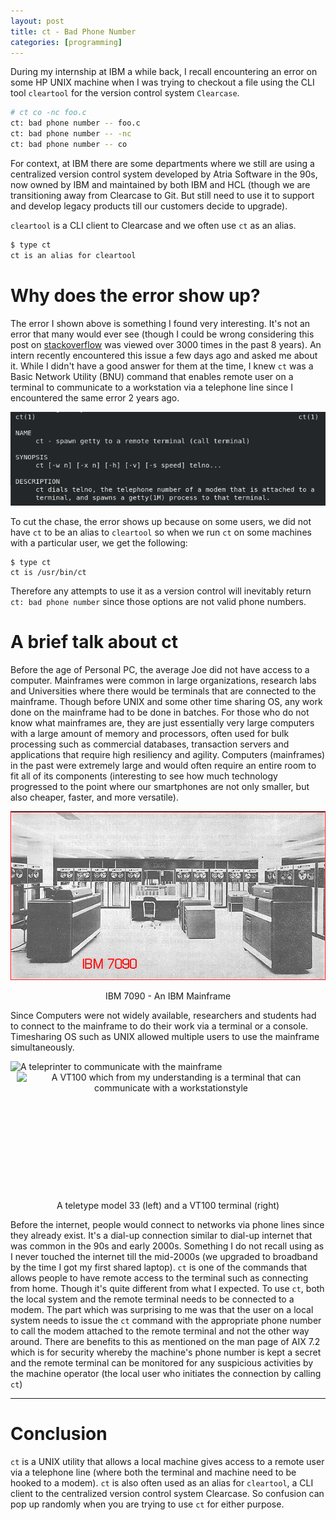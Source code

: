 ```yaml
---
layout: post
title: ct - Bad Phone Number
categories: [programming]
---
```


During my internship at IBM a while back, I recall encountering an error on 
some HP UNIX machine when I was trying to checkout a file using the CLI tool 
`cleartool` for the version control system `Clearcase`. 

<style>                                                                         
  iframe {                                                                      
    width: 560px;                                                               
    height: 315px;                                                              
  }                                                                             
                                                                                
  .img_50 {                                                                     
    max-width: 50%;                                                             
  }                                                                             
                                                                                
  .img_60 {                                                                     
    max-width: 60%;                                                             
  }                           
  
  .img_40 {                                                                     
    max-width: 40%;                                                             
  }                                                                             
                                                                                
  .img_33 {                                                                     
    max-width: 30%;                                                             
  }                                                                             
                                                                                
  .multiple_img_div {                                                           
    display: inline-block;                                                      
  }                                                                             
  @media only screen and (max-width: 800px) {                                   
    .img_50, .img_60, .img_40, img_33 {                                         
      max-width: 100%;                                                          
    }                                                                           
                                                                                
    .multiple_img_div {                                                         
      display: block;                                                           
    }                
    
    iframe {                                                                    
      width: 80vw;                                                              
      height: 45vw;                                                             
    }                                                                           
  }                                                                             
                                                                                
  @media                                                                        
  only screen and (-webkit-min-device-pixel-ratio: 1.5),                        
  only screen and (-o-min-device-pixel-ratio: 3/2),                             
  only screen and (min--moz-device-pixel-ratio: 1.5),                           
  only screen and (min-device-pixel-ratio: 1.5){                                
                                                                                
    html,                                                                       
    body{                                                                       
      width:100%;                                                               
      overflow-x:hidden;                                                        
    }                                                                           
                                                                                
  }                                                                             
</style>    


```bash
# ct co -nc foo.c
ct: bad phone number -- foo.c
ct: bad phone number -- -nc
ct: bad phone number -- co
```

For context, at IBM there are some departments where we still are using a 
centralized version control system developed by Atria Software in the 90s, 
now owned by IBM and maintained by both IBM and HCL (though we are 
transitioning away from Clearcase to Git. But still need to use it to 
support and develop legacy products till our customers decide to upgrade).

`cleartool` is a CLI client to Clearcase and we often use `ct` as an alias.

```bash
$ type ct
ct is an alias for cleartool
```

<h1 id = "sec2">Why does the error show up?</h1>

The error I shown above is something I found very interesting. It's not an 
error that many would ever see (though I could be wrong considering this post 
on 
[stackoverflow](https://stackoverflow.com/questions/10416063/clearcase-running-commands-from-a-script-error-bad-phone-number) 
was viewed over 3000 times in the past 8 years). An intern recently 
encountered this issue a few days ago and asked me about it. 
While I didn't have a good answer 
for them at the time, I knew `ct` was a Basic Network Utility (BNU) 
command that enables remote user on a terminal to communicate to a 
workstation via a telephone line since I encountered the same error 2 years 
ago. 

![Man page for ct](https://raw.githubusercontent.com/zakuArbor/blog/master/assets/programming/ct.png)

To cut the chase, the error shows up because on some users, we did not have 
`ct` to be an alias to `cleartool` so when we run `ct` on some machines with 
a particular user, we get the following:

```
$ type ct
ct is /usr/bin/ct
```

Therefore any attempts to use it as a version control will inevitably return 
`ct: bad phone number` since those options are not valid phone numbers.

<h1 id = "sec3">A brief talk about ct</h1>

Before the age of Personal PC, the average Joe did not have access to a 
computer. Mainframes were common in large organizations, research labs 
and Universities where there would be terminals that are connected to the 
mainframe. Though before UNIX and some other time sharing OS, any work done 
on the mainframe had to be done in batches. For those who do not know what 
mainframes are, they are just essentially very large computers with a large 
amount of memory and processors, often used for bulk processing such as 
commercial databases, transaction servers and applications that require 
high resiliency and agility. Computers (mainframes) in the past  were 
extremely large and would often require an entire room to fit all of its 
components (interesting to see how much technology progressed to the point 
where our smartphones are not only smaller, but also cheaper, faster, and 
more versatile).

![IBM 7090](https://raw.githubusercontent.com/zakuArbor/blog/master/assets/programming/7090.jpg)
<center>
IBM 7090 - An IBM Mainframe
</center>

Since Computers were not widely available, researchers and students had to 
connect to the mainframe to do their work via a terminal or a console. 
Timesharing OS such as UNIX allowed 
multiple users to use the mainframe simultaneously.

<center>                                                                        
<div style = "display: inline-block;" class = "multiple_img_div center">       
<img src = "https://upload.wikimedia.org/wikipedia/commons/thumb/2/23/TTY33ASR.jpg/220px-TTY33ASR.jpg" 
alt="A teleprinter to communicate with the mainframe" style = "float:left;"/>
<img src = "https://upload.wikimedia.org/wikipedia/commons/9/99/DEC_VT100_terminal.jpg" 
alt="A VT100 which from my understanding is a terminal that can communicate with a workstationstyle"
style = "float:right;height:188px;padding-left: 10px"/>
</div>
<p>A teletype model 33 (left) and a VT100 terminal (right)</p>
</center>

Before the internet, people would connect to networks via 
phone lines since they already exist. It's a dial-up connection similar 
to dial-up internet that was common in the 90s and early 2000s. Something I 
do not recall using as I never touched the internet till the mid-2000s (we 
upgraded to broadband by the time I got my first shared laptop). 
`ct` is one of the commands that 
allows people to have remote access to the terminal such as connecting from 
home. Though it's quite different from what I expected. To use `ct`, both 
the local system and the remote terminal needs to be connected to a modem. The 
part which was surprising to me was that the user on a local system needs to 
issue the `ct` command with the appropriate phone number to call the modem 
attached to the remote terminal and not the other way around. There are 
benefits to this as mentioned on the man page of AIX 7.2 which is for 
security whereby the machine's phone number is kept a secret and the 
remote terminal can be monitored for any suspicious activities by the 
machine operator (the local user who initiates the connection by calling `ct`) 

---

<h1>Conclusion</h1>

`ct` is a UNIX utility that allows a local machine gives access to a remote 
user via a telephone line (where both the terminal and machine need to be 
hooked to a modem). `ct` is also often used as an alias for `cleartool`, a 
CLI client to the centralized version control system Clearcase. So confusion 
can pop up randomly when you are trying to use `ct` for either purpose. 
